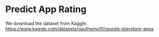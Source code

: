 # Predict App Rating
We download the dataset from Kaggle: https://www.kaggle.com/datasets/gauthamp10/google-playstore-apps
